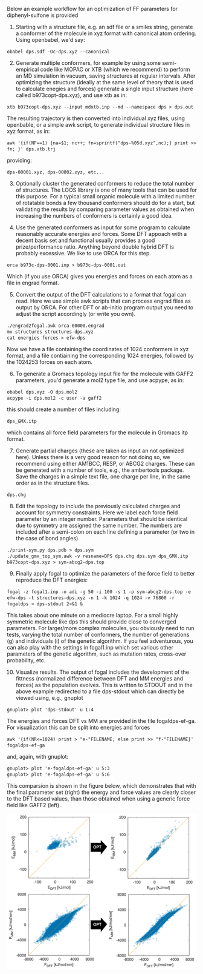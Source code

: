 
Below an example workflow for an optimization of FF parameters for diphenyl-sulfone is provided

1. Starting with a structure file, e.g. an sdf file or a smiles string, generate a conformer of the molecule in xyz format with canonical atom ordering. Using openbabel, we'd say:

```
obabel dps.sdf -Oc-dps.xyz --canonical
```

2. Generate multiple conformers, for example by using some semi-empirical code like MOPAC or XTB (which we recommend) to perform an MD simulation in vacuum, saving structures at regular intervals. After optimizing the structure (ideally at the same level of theory that is used to calculate enegies and forces) generate a single input structure (here called b973copt-dps.xyz), and use xtb as in:

```
xtb b973copt-dps.xyz --input mdxtb.inp --md --namespace dps > dps.out
```

The resulting trajectory is then converted into individual xyz files, using openbable, or a simple awk script, to generate individual structure files in xyz format, as in:

```
awk '{if(NF==1) {na=$1; nc++; fn=sprintf("dps-%05d.xyz",nc);} print >> fn; }' dps.xtb.trj
```

providing:

```
dps-00001.xyz, dps-00002.xyz, etc...
```

3. Optionally cluster the generated conformers to reduce the total number of structures. The LOOS library is one of many tools that can be used for this purpose. For a typical small organic molecule with a limited number of rotatable bonds a few thousand conformers should do for a start, but validating the results by comparing parameter values as obtained when increasing the numbers of conformers is certainly a good idea.

4. Use the generated conformers as input for some program to calculate reasonably accurate energies and forces. Some DFT appoach with a decent basis set and functional usually provides a good prize/performance ratio. Anything beyond double hybrid DFT is probably excessive. We like to use ORCA for this step.

```
orca b973c-dps-0001.inp > b973c-dps-0001.out
```

Which (if you use ORCA) gives you energies and forces on each atom as a file in engrad format.

5. Convert the output of the DFT calculations to a format that fogal can read. Here we use simple awk scripts that can process engrad files as output by ORCA. For other DFT or ab-initio program output you need to adjust the script accordingly (or write you own).

```
./engrad2fogal.awk orca-00000.engrad
mv structures structures-dps.xyz
cat energies forces > efw-dps
```

Now we have a file containing the coordinates of 1024 conformers in xyz format,
and a file contiaining the corresponding 1024 energies, followed by the 1024*25*3 forces
on each atom.


6. To generate a Gromacs topology input file for the molecule with GAFF2 parameters, you'd generate a mol2 type file, and use acpype, as in:

```
obabel dps.xyz -O dps.mol2 
acpype -i dps.mol2 -c user -a gaff2
```

this should create a number of files including:

```
dps_GMX.itp
```

which contains all force field parameters for the molecule in Gromacs itp format.

7. Generate partial charges (these are taken as input an not optimized here). Unless there is a very good reason for not doing so, we recommend using either AM1BCC, RESP, or ABCG2 charges. These can be generated with a number of tools, e.g., the ambertools package. Save the charges in a simple text file, one charge per line, in the same order as in the structure files.

```
dps.chg
```

8. Edit the topology to include the previously calculated charges and account for symmetry constraints. Here we label each force field parameter by an integer number. Parameters that should be identical due to symmetry are assigned the same number. The numbers are included after a semi-colon on each line defining a parameter (or two in the case of bond angles)

```
./print-sym.py dps.pdb > dps.sym
./update_gmx_top_sym.awk -v resname=DPS dps.chg dps.sym dps_GMX.itp b973copt-dps.xyz > sym-abcg2-dps.top
```

9. Finally apply fogal to optimize the parameters of the force field to better reproduce the DFT energies:

```
fogal -z fogal1.inp -o adi -g 50 -i 100 -s 1 -p sym-abcg2-dps.top -e efw-dps -t structures-dps.xyz -n 1 -k 1024 -q 1024 -v 76800 -r fogaldps > dps-stdout 2>&1 &
```

This takes about one minute on a mediocre laptop. For a small highly symmetric molecule like dps this should provide close to converged parameters. For larger/more complex molecules, you obviously need to run tests, varying the total number of conformers, the number of generations (g) and individuals (i) of the genetic algorithm. If you feel adventurous, you can also play with the settings in fogal1.inp which set various other parameters of the genetic algorithm, such as mutation rates, cross-over probability, etc.

10. Visualize results. The output of fogal includes the development of the fittness (normalized difference between DFT and MM energies and forces) as the population evolves. This is written to STDOUT and in the above example redirected to a file dps-stdout which can directly be viewed using, e.g., gnuplot

```
gnuplot> plot 'dps-stdout' u 1:4
```

The energies and forces DFT vs MM are provided in the file fogaldps-ef-ga. For visualization this can be split into energies and forces

```
awk '{if(NR<=1024) print > "e-"FILENAME; else print >> "f-"FILENAME}' fogaldps-ef-ga
```

and, again, with gnuplot:

```
gnuplot> plot 'e-fogaldps-ef-ga' u 5:3
gnuplot> plot 'e-fogaldps-ef-ga' u 5:6
```

This comparsion is shown in the figure below, which demonstrates that with the final parameter set (right) the energy and force values are clearly closer to the DFT based values, than those obtained when using a generic force field like GAFF2 (left).

![optimization](./opt.png)



